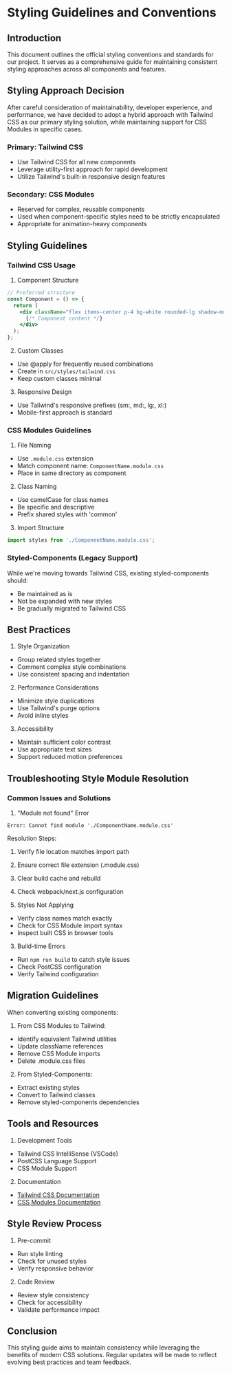 # Styling Guidelines and Conventions

## Introduction

This document outlines the official styling conventions and standards for our project. It serves as a comprehensive guide for maintaining consistent styling approaches across all components and features.

## Styling Approach Decision

After careful consideration of maintainability, developer experience, and performance, we have decided to adopt a hybrid approach with Tailwind CSS as our primary styling solution, while maintaining support for CSS Modules in specific cases.

### Primary: Tailwind CSS
- Use Tailwind CSS for all new components
- Leverage utility-first approach for rapid development
- Utilize Tailwind's built-in responsive design features

### Secondary: CSS Modules
- Reserved for complex, reusable components
- Used when component-specific styles need to be strictly encapsulated
- Appropriate for animation-heavy components

## Styling Guidelines

### Tailwind CSS Usage

1. Component Structure
```jsx
// Preferred structure
const Component = () => {
  return (
    <div className="flex items-center p-4 bg-white rounded-lg shadow-md">
      {/* Component content */}
    </div>
  );
};
```

2. Custom Classes
- Use @apply for frequently reused combinations
- Create in `src/styles/tailwind.css`
- Keep custom classes minimal

3. Responsive Design
- Use Tailwind's responsive prefixes (sm:, md:, lg:, xl:)
- Mobile-first approach is standard

### CSS Modules Guidelines

1. File Naming
- Use `.module.css` extension
- Match component name: `ComponentName.module.css`
- Place in same directory as component

2. Class Naming
- Use camelCase for class names
- Be specific and descriptive
- Prefix shared styles with 'common'

3. Import Structure
```jsx
import styles from './ComponentName.module.css';
```

### Styled-Components (Legacy Support)

While we're moving towards Tailwind CSS, existing styled-components should:
- Be maintained as is
- Not be expanded with new styles
- Be gradually migrated to Tailwind CSS

## Best Practices

1. Style Organization
- Group related styles together
- Comment complex style combinations
- Use consistent spacing and indentation

2. Performance Considerations
- Minimize style duplications
- Use Tailwind's purge options
- Avoid inline styles

3. Accessibility
- Maintain sufficient color contrast
- Use appropriate text sizes
- Support reduced motion preferences

## Troubleshooting Style Module Resolution

### Common Issues and Solutions

1. "Module not found" Error
```
Error: Cannot find module './ComponentName.module.css'
```

Resolution Steps:
1. Verify file location matches import path
2. Ensure correct file extension (.module.css)
3. Clear build cache and rebuild
4. Check webpack/next.js configuration

2. Styles Not Applying
- Verify class names match exactly
- Check for CSS Module import syntax
- Inspect built CSS in browser tools

3. Build-time Errors
- Run `npm run build` to catch style issues
- Check PostCSS configuration
- Verify Tailwind configuration

## Migration Guidelines

When converting existing components:

1. From CSS Modules to Tailwind:
- Identify equivalent Tailwind utilities
- Update className references
- Remove CSS Module imports
- Delete .module.css files

2. From Styled-Components:
- Extract existing styles
- Convert to Tailwind classes
- Remove styled-components dependencies

## Tools and Resources

1. Development Tools
- Tailwind CSS IntelliSense (VSCode)
- PostCSS Language Support
- CSS Module Support

2. Documentation
- [Tailwind CSS Documentation](https://tailwindcss.com/docs)
- [CSS Modules Documentation](https://github.com/css-modules/css-modules)

## Style Review Process

1. Pre-commit
- Run style linting
- Check for unused styles
- Verify responsive behavior

2. Code Review
- Review style consistency
- Check for accessibility
- Validate performance impact

## Conclusion

This styling guide aims to maintain consistency while leveraging the benefits of modern CSS solutions. Regular updates will be made to reflect evolving best practices and team feedback.